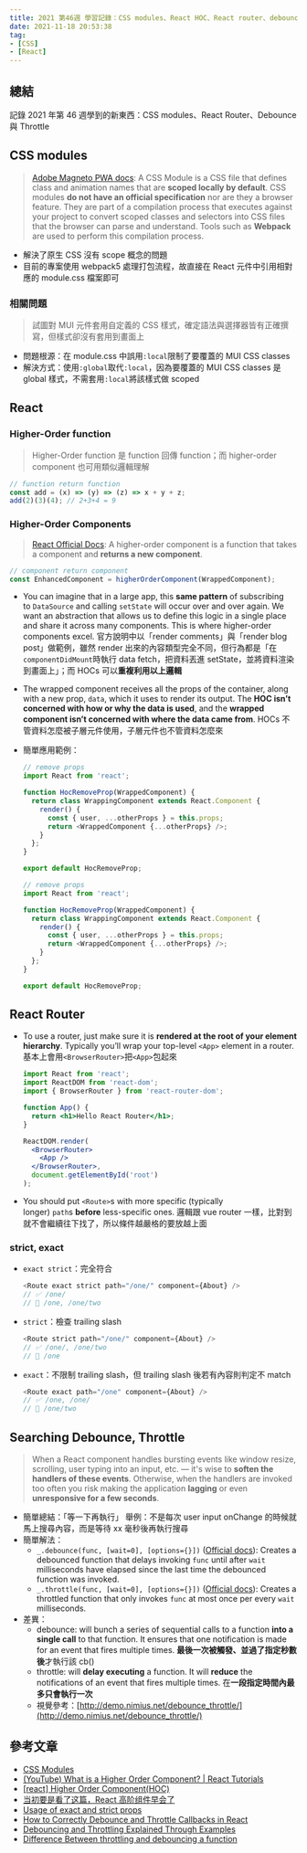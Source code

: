 ```yaml
---
title: 2021 第46週 學習記錄：CSS modules、React HOC、React router、debounce 與 throttle
date: 2021-11-18 20:53:38
tag:
- [CSS]
- [React]
---
```


## 總結

記錄 2021 年第 46 週學到的新東西：CSS modules、React Router、Debounce 與 Throttle

## CSS modules

> [Adobe Magneto PWA docs](https://magento.github.io/pwa-studio/technologies/basic-concepts/css-modules/): A CSS Module is a CSS file that defines class and animation names that are **scoped locally by default**. CSS modules **do not have an official specification** nor are they a browser feature. They are part of a compilation process that executes against your project to convert scoped classes and selectors into CSS files that the browser can parse and understand. Tools such as **Webpack** are used to perform this compilation process.

- 解決了原生 CSS 沒有 scope 概念的問題
- 目前的專案使用 webpack5 處理打包流程，故直接在 React 元件中引用相對應的 module.css 檔案即可

### 相關問題

> 試圖對 MUI 元件套用自定義的 CSS 樣式，確定語法與選擇器皆有正確撰寫，但樣式卻沒有套用到畫面上

- 問題根源：在 module.css 中誤用`:local`限制了要覆蓋的 MUI CSS classes
- 解決方式：使用`:global`取代`:local`，因為要覆蓋的 MUI CSS classes 是 global 樣式，不需套用`:local`將該樣式做 scoped

## React

### Higher-Order function

> Higher-Order function 是 function 回傳 function；而 higher-order component 也可用類似邏輯理解

```js
// function return function
const add = (x) => (y) => (z) => x + y + z;
add(2)(3)(4); // 2+3+4 = 9
```

### Higher-Order Components

> [React Official Docs](https://reactjs.org/docs/higher-order-components.html): A higher-order component is a function that takes a component and **returns a new component**.

```js
// component return component
const EnhancedComponent = higherOrderComponent(WrappedComponent);
```

- You can imagine that in a large app, this **same pattern** of subscribing to `DataSource` and calling `setState` will occur over and over again. We want an abstraction that allows us to define this logic in a single place and share it across many components. This is where higher-order components excel.
  官方說明中以「render comments」與「render blog post」做範例，雖然 render 出來的內容類型完全不同，但行為都是「在`componentDidMount`時執行 data fetch，把資料丟進 setState，並將資料渲染到畫面上」；而 HOCs 可以**重複利用以上邏輯**
- The wrapped component receives all the props of the container, along with a new prop, `data`, which it uses to render its output. The **HOC isn’t concerned with how or why the data is used**, and the **wrapped component isn’t concerned with where the data came from**.
  HOCs 不管資料怎麼被子層元件使用，子層元件也不管資料怎麼來
- 簡單應用範例：

  ```js
  // remove props
  import React from 'react';

  function HocRemoveProp(WrappedComponent) {
    return class WrappingComponent extends React.Component {
      render() {
        const { user, ...otherProps } = this.props;
        return <WrappedComponent {...otherProps} />;
      }
    };
  }

  export default HocRemoveProp;
  ```

  ```js
  // remove props
  import React from 'react';

  function HocRemoveProp(WrappedComponent) {
    return class WrappingComponent extends React.Component {
      render() {
        const { user, ...otherProps } = this.props;
        return <WrappedComponent {...otherProps} />;
      }
    };
  }

  export default HocRemoveProp;
  ```

## React Router

- To use a router, just make sure it is **rendered at the root of your element hierarchy**. Typically you’ll wrap your top-level `<App>` element in a router.
  基本上會用`<BrowserRouter>`把`<App>`包起來

  ```jsx
  import React from 'react';
  import ReactDOM from 'react-dom';
  import { BrowserRouter } from 'react-router-dom';

  function App() {
    return <h1>Hello React Router</h1>;
  }

  ReactDOM.render(
    <BrowserRouter>
      <App />
    </BrowserRouter>,
    document.getElementById('root')
  );
  ```

- You should put `<Route>`s with more specific (typically longer) `path`s **before** less-specific ones.
  邏輯跟 vue router 一樣，比對到就不會繼續往下找了，所以條件越嚴格的要放越上面

### strict, exact

- `exact strict`：完全符合
  ```js
  <Route exact strict path="/one/" component={About} />
  // ✅ /one/
  // 🚫 /one, /one/two
  ```
- `strict`：檢查 trailing slash
  ```js
  <Route strict path="/one/" component={About} />
  // ✅ /one/, /one/two
  // 🚫 /one
  ```
- `exact`：不限制 trailing slash，但 trailing slash 後若有內容則判定不 match
  ```js
  <Route exact path="/one" component={About} />
  // ✅ /one, /one/
  // 🚫 /one/two
  ```

## Searching Debounce, Throttle

> When a React component handles bursting events like window resize, scrolling, user typing into an input, etc. — it's wise to **soften the handlers of these events**. Otherwise, when the handlers are invoked too often you risk making the application **lagging** or even **unresponsive for a few seconds**.

- 簡單總結：「等一下再執行」
  舉例：不是每次 user input onChange 的時候就馬上搜尋內容，而是等待 xx 毫秒後再執行搜尋
- 簡單解法：
  - `_.debounce(func, [wait=0], [options={}])` ([Official docs](https://lodash.com/docs/4.17.15#debounce)): Creates a debounced function that delays invoking `func` until after `wait` milliseconds have elapsed since the last time the debounced function was invoked.
  - `_.throttle(func, [wait=0], [options={}])` ([Official docs](https://lodash.com/docs/4.17.15#throttle)): Creates a throttled function that only invokes `func` at most once per every `wait` milliseconds.
- 差異：
  - debounce: will bunch a series of sequential calls to a function **into a single call** to that function. It ensures that one notification is made for an event that fires multiple times. **最後一次被觸發、並過了指定秒數後**才執行該 cb()
  - throttle: will **delay executing** a function. It will **reduce** the notifications of an event that fires multiple times. 在**一段指定時間內最多只會執行一次**
  - 視覺參考：[http://demo.nimius.net/debounce_throttle/](http://demo.nimius.net/debounce_throttle/)

## 參考文章

- [CSS Modules](https://github.com/css-modules/css-modules)
- [(YouTube) What is a Higher Order Component? | React Tutorials](https://youtu.be/JZcKgeulFM0)
- [[react] Higher Order Component(HOC)](https://pjchender.dev/react/react-higher-order-component/)
- [当初要是看了这篇，React 高阶组件早会了](https://mp.weixin.qq.com/s/_zQZ4Gg9WIG-3byL_p13QA)
- [Usage of exact and strict props](https://stackoverflow.com/questions/52275146/usage-of-exact-and-strict-props)
- [How to Correctly Debounce and Throttle Callbacks in React](https://dmitripavlutin.com/react-throttle-debounce/)
- [Debouncing and Throttling Explained Through Examples](https://css-tricks.com/debouncing-throttling-explained-examples/)
- [Difference Between throttling and debouncing a function](https://stackoverflow.com/questions/25991367/difference-between-throttling-and-debouncing-a-function)
